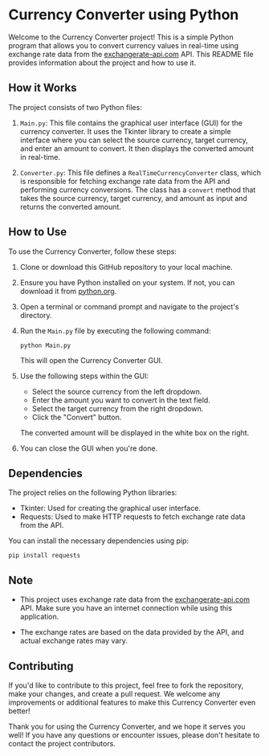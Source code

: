 # Currency Converter using Python

Welcome to the Currency Converter project! This is a simple Python program that allows you to convert currency values in real-time using exchange rate data from the [exchangerate-api.com](https://exchangerate-api.com/) API. This README file provides information about the project and how to use it.

## How it Works

The project consists of two Python files:

1. `Main.py`: This file contains the graphical user interface (GUI) for the currency converter. It uses the Tkinter library to create a simple interface where you can select the source currency, target currency, and enter an amount to convert. It then displays the converted amount in real-time.

2. `Converter.py`: This file defines a `RealTimeCurrencyConverter` class, which is responsible for fetching exchange rate data from the API and performing currency conversions. The class has a `convert` method that takes the source currency, target currency, and amount as input and returns the converted amount.

## How to Use

To use the Currency Converter, follow these steps:

1. Clone or download this GitHub repository to your local machine.

2. Ensure you have Python installed on your system. If not, you can download it from [python.org](https://www.python.org/downloads/).

3. Open a terminal or command prompt and navigate to the project's directory.

4. Run the `Main.py` file by executing the following command:

   ```
   python Main.py
   ```

   This will open the Currency Converter GUI.

5. Use the following steps within the GUI:

   - Select the source currency from the left dropdown.
   - Enter the amount you want to convert in the text field.
   - Select the target currency from the right dropdown.
   - Click the "Convert" button.

   The converted amount will be displayed in the white box on the right.

6. You can close the GUI when you're done.

## Dependencies

The project relies on the following Python libraries:

- Tkinter: Used for creating the graphical user interface.
- Requests: Used to make HTTP requests to fetch exchange rate data from the API.

You can install the necessary dependencies using pip:

```
pip install requests
```

## Note

- This project uses exchange rate data from the [exchangerate-api.com](https://exchangerate-api.com/) API. Make sure you have an internet connection while using this application.

- The exchange rates are based on the data provided by the API, and actual exchange rates may vary.

## Contributing

If you'd like to contribute to this project, feel free to fork the repository, make your changes, and create a pull request. We welcome any improvements or additional features to make this Currency Converter even better!

Thank you for using the Currency Converter, and we hope it serves you well! If you have any questions or encounter issues, please don't hesitate to contact the project contributors.
